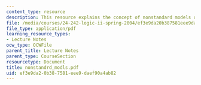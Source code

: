 ```yaml
---
content_type: resource
description: This resource explains the concept of nonstandard models of true arithmetic.
file: /media/courses/24-242-logic-ii-spring-2004/ef3e9da20b387581eee9daef90a4ab82_nonstandrd_modls.pdf
file_type: application/pdf
learning_resource_types:
- Lecture Notes
ocw_type: OCWFile
parent_title: Lecture Notes
parent_type: CourseSection
resourcetype: Document
title: nonstandrd_modls.pdf
uid: ef3e9da2-0b38-7581-eee9-daef90a4ab82
---
```

